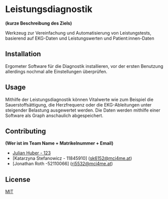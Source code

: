 # Leistungsdiagnostik
**(kurze Beschreibung des Ziels)**

Werkzeug zur Vereinfachung und Automatisierung von Leistungstests, basierend auf EKG-Daten und Leistungswerten und Patient:innen-Daten

## Installation

Ergometer Software für die Diagnostik installieren, vor der ersten Benutzung allerdings nochmal alle Einstellungen überprüfen.

## Usage

Mithilfe der Leistungsdiagnostik können Vitalwerte wie zum Beispiel die Sauerstoffsättigung, die Herzfrequenz oder die EKG-Ableitungen unter steigender Belastung ausgewertet werden. Die Daten werden mithilfe einer Software als Graph anschaulich abgespeichert.

## Contributing
**(Wer ist im Team Name + Matrikelnummer + Email)**

- [Julian Huber - 123](julian.huber@mci.edu)
- [Katarzyna Stefanowicz - 11845910] (sk6152@mci4me.at)
- [Jonathan Roth -52110066] (rj5532@mci4me.at)

## License
[MIT](https://choosealicense.com/licenses/mit/)
